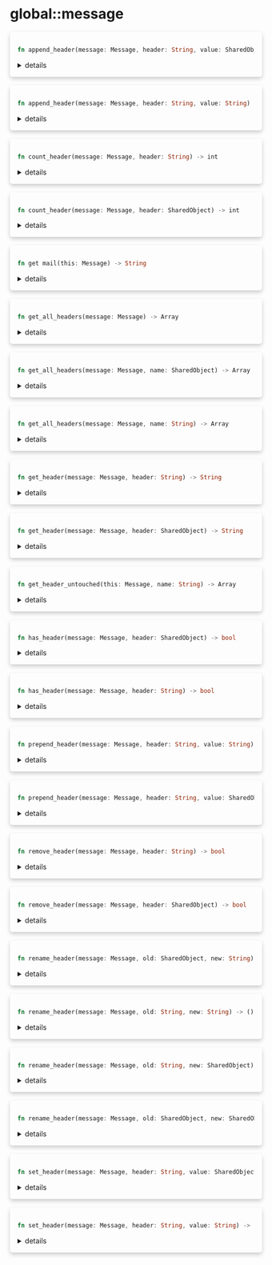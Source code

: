 # global::message



<div markdown="span" style='box-shadow: 0 4px 8px 0 rgba(0,0,0,0.2); padding: 15px; border-radius: 5px;'>

```rust
fn append_header(message: Message, header: String, value: SharedObject) -> ()
```

<details>
<summary markdown="span"> details </summary>

Add a new header **at the end** of the header list in the message.

# Args

* `header` - the name of the header to append.
* `value` - the value of the header to append.

# Effective smtp stage

All of them. Even though the email is not received at the current stage,
vsmtp stores new headers and will add them on top of the ones received once
the `preq` stage is reached.

# Examples

```
#{
    postq: [
        action "append a header" || {
            append_header("X-JOHN", "received by john's server.");
        }
    ],
}
```

```
"X-My-Header: 250 foo\r\n",
"Subject: Unit test are cool\r\n",
"\r\n",
"Hello world!\r\n",

#{
  preq: [
    rule "append_header" || {
      append_header("X-My-Header-2", "bar");
      append_header("X-My-Header-3", identifier("baz"));
    }
  ]
}
```
</details>

</div>
</br>


<div markdown="span" style='box-shadow: 0 4px 8px 0 rgba(0,0,0,0.2); padding: 15px; border-radius: 5px;'>

```rust
fn append_header(message: Message, header: String, value: String) -> ()
```

<details>
<summary markdown="span"> details </summary>

Add a new header **at the end** of the header list in the message.

# Args

* `header` - the name of the header to append.
* `value` - the value of the header to append.

# Effective smtp stage

All of them. Even though the email is not received at the current stage,
vsmtp stores new headers and will add them on top of the ones received once
the `preq` stage is reached.

# Examples

```
#{
    postq: [
        action "append a header" || {
            append_header("X-JOHN", "received by john's server.");
        }
    ],
}
```

```
"X-My-Header: 250 foo\r\n",
"Subject: Unit test are cool\r\n",
"\r\n",
"Hello world!\r\n",

#{
  preq: [
    rule "append_header" || {
      append_header("X-My-Header-2", "bar");
      append_header("X-My-Header-3", identifier("baz"));
    }
  ]
}
```
</details>

</div>
</br>


<div markdown="span" style='box-shadow: 0 4px 8px 0 rgba(0,0,0,0.2); padding: 15px; border-radius: 5px;'>

```rust
fn count_header(message: Message, header: String) -> int
```

<details>
<summary markdown="span"> details </summary>

Count the number of headers with the given name.

# Args

* `header` - the name of the header to count.

# Return

* `number` - the number headers with the same name.

# Effective smtp stage

All of them, although it is most useful in the `preq` stage because this
is when the email body is received.

# Examples

```
#{
    postq: [
        action "display VSMTP header" || {
            print(get_header("X-VSMTP"));
        }
    ],
}
```

```
"X-My-Header: foo\r\n",
"X-My-Header: bar\r\n",
"X-My-Header: baz\r\n",
"Subject: Unit test are cool\r\n",
"\r\n",
"Hello world!\r\n",

#{
  preq: [
    rule "count_header" || {
      accept(`250 count is ${count_header("X-My-Header")} and ${count_header(identifier("Subject"))}`);
    }
  ]
}
```
</details>

</div>
</br>


<div markdown="span" style='box-shadow: 0 4px 8px 0 rgba(0,0,0,0.2); padding: 15px; border-radius: 5px;'>

```rust
fn count_header(message: Message, header: SharedObject) -> int
```

<details>
<summary markdown="span"> details </summary>

Count the number of headers with the given name.

# Args

* `header` - the name of the header to count.

# Return

* `number` - the number headers with the same name.

# Effective smtp stage

All of them, although it is most useful in the `preq` stage because this
is when the email body is received.

# Examples

```
#{
    postq: [
        action "display VSMTP header" || {
            print(get_header(identifier("X-VSMTP")));
        }
    ],
}
```

```
"X-My-Header: foo\r\n",
"X-My-Header: bar\r\n",
"X-My-Header: baz\r\n",
"Subject: Unit test are cool\r\n",
"\r\n",
"Hello world!\r\n",

#{
  preq: [
    rule "count_header" || {
      accept(`250 count is ${count_header("X-My-Header")} and ${count_header(identifier("Subject"))}`);
    }
  ]
}
```
</details>

</div>
</br>


<div markdown="span" style='box-shadow: 0 4px 8px 0 rgba(0,0,0,0.2); padding: 15px; border-radius: 5px;'>

```rust
fn get mail(this: Message) -> String
```

<details>
<summary markdown="span"> details </summary>

Get a copy of the whole email as a string.

# Effective smtp stage

`preq` and onwards.

# Example
```
#{
    postq: [
       action "display email content" || log("trace", `email content: ${mail()}`),
    ]
}
```
</details>

</div>
</br>


<div markdown="span" style='box-shadow: 0 4px 8px 0 rgba(0,0,0,0.2); padding: 15px; border-radius: 5px;'>

```rust
fn get_all_headers(message: Message) -> Array
```

<details>
<summary markdown="span"> details </summary>

Get a list of all headers.

# Return

* `array` - all of the headers found in the message.

# Effective smtp stage

All of them, although it is most useful in the `preq` stage because this
is when the email body is received.

# Examples

```
#{
    postq: [
        action "log display headers" || {
            log("trace", `${get_all_headers()}`);
        }
    ],
}
```
</details>

</div>
</br>


<div markdown="span" style='box-shadow: 0 4px 8px 0 rgba(0,0,0,0.2); padding: 15px; border-radius: 5px;'>

```rust
fn get_all_headers(message: Message, name: SharedObject) -> Array
```

<details>
<summary markdown="span"> details </summary>

Get a list of all values of a specific header from the incoming message.

# Args

* `header` - the name of the header to search.

# Return

* `array` - all header values, or an empty array if the header was not found.

# Effective smtp stage

All of them, although it is most useful in the `preq` stage because this
is when the email body is received.

# Examples

```
#{
    postq: [
        action "display return path" || {
            print(get_all_headers(identifier("Return-Path")));
        }
    ],
}
```
</details>

</div>
</br>


<div markdown="span" style='box-shadow: 0 4px 8px 0 rgba(0,0,0,0.2); padding: 15px; border-radius: 5px;'>

```rust
fn get_all_headers(message: Message, name: String) -> Array
```

<details>
<summary markdown="span"> details </summary>

Get a list of all values of a specific header from the incoming message.

# Args

* `header` - the name of the header to search.

# Return

* `array` - all header values, or an empty array if the header was not found.

# Effective smtp stage

All of them, although it is most useful in the `preq` stage because this
is when the email body is received.

# Examples

```
#{
    postq: [
        action "display return path" || {
            print(get_all_headers("Return-Path"));
        }
    ],
}
```
</details>

</div>
</br>


<div markdown="span" style='box-shadow: 0 4px 8px 0 rgba(0,0,0,0.2); padding: 15px; border-radius: 5px;'>

```rust
fn get_header(message: Message, header: String) -> String
```

<details>
<summary markdown="span"> details </summary>

Get a specific header from the incoming message.

# Args

* `header` - the name of the header to get.

# Return

* `string` - the header value, or an empty string if the header was not found.

# Effective smtp stage

All of them, although it is most useful in the `preq` stage because this
is when the email body is received.

# Examples

```
#{
    postq: [
        action "display VSMTP header" || {
            print(get_header("X-VSMTP"));
        }
    ],
}
```

```
X-My-Header: 250 foo
Subject: Unit test are cool

Hello world!
; // .eml ends here

#{
  preq: [
    rule "get_header" || {
      if get_header("X-My-Header") != "250 foo"
        || get_header(identifier("Subject")) != "Unit test are cool" {
        deny();
      } else {
        accept(`${get_header("X-My-Header")} ${get_header(identifier("Subject"))}`);
      }
    }
  ]
}
```
</details>

</div>
</br>


<div markdown="span" style='box-shadow: 0 4px 8px 0 rgba(0,0,0,0.2); padding: 15px; border-radius: 5px;'>

```rust
fn get_header(message: Message, header: SharedObject) -> String
```

<details>
<summary markdown="span"> details </summary>

Get a specific header from the incoming message.

# Args

* `header` - the name of the header to get.

# Return

* `string` - the header value, or an empty string if the header was not found.

# Effective smtp stage

All of them, although it is most useful in the `preq` stage because this
is when the email body is received.

# Examples

```
#{
    postq: [
        action "display VSMTP header" || {
            print(get_header(identifier("X-VSMTP")));
        }
    ],
}
```

```
X-My-Header: 250 foo
Subject: Unit test are cool

Hello world!
; // .eml ends here

#{
  preq: [
    rule "get_header" || {
      if get_header("X-My-Header") != "250 foo"
        || get_header(identifier("Subject")) != "Unit test are cool" {
        deny();
      } else {
        accept(`${get_header("X-My-Header")} ${get_header(identifier("Subject"))}`);
      }
    }
  ]
}
```
</details>

</div>
</br>


<div markdown="span" style='box-shadow: 0 4px 8px 0 rgba(0,0,0,0.2); padding: 15px; border-radius: 5px;'>

```rust
fn get_header_untouched(this: Message, name: String) -> Array
```

<details>
<summary markdown="span"> details </summary>


</details>

</div>
</br>


<div markdown="span" style='box-shadow: 0 4px 8px 0 rgba(0,0,0,0.2); padding: 15px; border-radius: 5px;'>

```rust
fn has_header(message: Message, header: SharedObject) -> bool
```

<details>
<summary markdown="span"> details </summary>

Checks if the message contains a specific header.

# Args

* `header` - the name of the header to search.

# Effective smtp stage

All of them, although it is most useful in the `preq` stage because the
email is received at this point.

# Examples

```
#{
    postq: [
        action "check for VSMTP header" || {
            if has_header(identifier("X-VSMTP")) {
                log("info", "incoming message could be from another vsmtp server");
            }
        }
    ],
}
```

```
// Message example.
"X-My-Header: foo\r\n",
"Subject: Unit test are cool\r\n",
"\r\n",
"Hello world!\r\n",

#{
  preq: [
    rule "check if header exists" || {
      if has_header("X-My-Header") && has_header(identifier("Subject")) {
        accept();
      } else {
        deny();
      }
    }
  ]
}
```
</details>

</div>
</br>


<div markdown="span" style='box-shadow: 0 4px 8px 0 rgba(0,0,0,0.2); padding: 15px; border-radius: 5px;'>

```rust
fn has_header(message: Message, header: String) -> bool
```

<details>
<summary markdown="span"> details </summary>

Checks if the message contains a specific header.

# Args

* `header` - the name of the header to search.

# Effective smtp stage

All of them, although it is most useful in the `preq` stage because the
email is received at this point.

# Examples

```
#{
    postq: [
        action "check for VSMTP header" || {
            if has_header("X-VSMTP") {
                log("info", "incoming message could be from another vsmtp server");
            }
        }
    ],
}
```

```
// Message example.
"X-My-Header: foo\r\n",
"Subject: Unit test are cool\r\n",
"\r\n",
"Hello world!\r\n",

#{
  preq: [
    rule "check if header exists" || {
      if has_header("X-My-Header") && has_header(identifier("Subject")) {
        accept();
      } else {
        deny();
      }
    }
  ]
}
```
</details>

</div>
</br>


<div markdown="span" style='box-shadow: 0 4px 8px 0 rgba(0,0,0,0.2); padding: 15px; border-radius: 5px;'>

```rust
fn prepend_header(message: Message, header: String, value: String) -> ()
```

<details>
<summary markdown="span"> details </summary>

Add a new header on top all other headers in the message.

# Args

* `header` - the name of the header to prepend.
* `value` - the value of the header to prepend.

# Effective smtp stage

All of them. Even though the email is not received at the current stage,
vsmtp stores new headers and will add them on top of the ones received once
the `preq` stage is reached.

# Examples

```
#{
    postq: [
        action "prepend a header" || {
            prepend_header("X-JOHN", "received by john's server.");
        }
    ],
}
```

```
"X-My-Header: 250 foo\r\n",
"Subject: Unit test are cool\r\n",
"\r\n",
"Hello world!\r\n",

#{
  preq: [
    rule "prepend_header" || {
      prepend_header("X-My-Header-2", "bar");
      prepend_header("X-My-Header-3", identifier("baz"));
    }
  ]
}
```
</details>

</div>
</br>


<div markdown="span" style='box-shadow: 0 4px 8px 0 rgba(0,0,0,0.2); padding: 15px; border-radius: 5px;'>

```rust
fn prepend_header(message: Message, header: String, value: SharedObject) -> ()
```

<details>
<summary markdown="span"> details </summary>

Add a new header on top all other headers in the message.

# Args

* `header` - the name of the header to prepend.
* `value` - the value of the header to prepend.

# Effective smtp stage

All of them. Even though the email is not received at the current stage,
vsmtp stores new headers and will add them on top of the ones received once
the `preq` stage is reached.

# Examples

```
#{
    postq: [
        action "prepend a header" || {
            prepend_header("X-JOHN", "received by john's server.");
        }
    ],
}
```

```
"X-My-Header: 250 foo\r\n",
"Subject: Unit test are cool\r\n",
"\r\n",
"Hello world!\r\n",

#{
  preq: [
    rule "prepend_header" || {
      prepend_header("X-My-Header-2", "bar");
      prepend_header("X-My-Header-3", identifier("baz"));
    }
  ]
}
```
</details>

</div>
</br>


<div markdown="span" style='box-shadow: 0 4px 8px 0 rgba(0,0,0,0.2); padding: 15px; border-radius: 5px;'>

```rust
fn remove_header(message: Message, header: String) -> bool
```

<details>
<summary markdown="span"> details </summary>

Remove an existing header from the message.

# Args

* `header` - the name of the header to remove.

# Return

* a boolean value, true if a header has been removed, false otherwise.

# Effective smtp stage

All of them, although it is most useful in the `preq` stage because this
is when the email body is received.

# Examples

```
#{
    postq: [
        action "remove one X-VSMTP header" || {
            remove_header("X-VSMTP");
        },

        // There can be multiple headers with the same name.
        // Since `remove_header` return `true` when it removes an
        // header, you can use a `while` loop to remove all headers
        // that bear the same name.
        action "remove all X-VSMTP headers" || {
            while remove_header("X-VSMTP") is true {}
        },
    ],
}
```

```
"Subject: The initial header value\r\n",
"\r\n",
"Hello world!\r\n",

#{
  preq: [
    rule "remove_header" || {
      remove_header("Subject");
      if has_header("Subject") { return deny(); }

      prepend_header("Subject-2", "Rust is good");
      remove_header(identifier("Subject-2"));

      prepend_header("Subject-3", "Rust is good !!!!!");

      accept(`250 ${get_header("Subject-3")}`);
    }
  ]
}
```
</details>

</div>
</br>


<div markdown="span" style='box-shadow: 0 4px 8px 0 rgba(0,0,0,0.2); padding: 15px; border-radius: 5px;'>

```rust
fn remove_header(message: Message, header: SharedObject) -> bool
```

<details>
<summary markdown="span"> details </summary>

Remove an existing header from the message.

# Args

* `header` - the name of the header to remove.

# Return

* a boolean value, true if a header has been removed, false otherwise.

# Effective smtp stage

All of them, although it is most useful in the `preq` stage because this
is when the email body is received.

# Examples

```
#{
    postq: [
        action "remove one X-VSMTP header" || {
            remove_header("X-VSMTP");
        },

        // There can be multiple headers with the same name.
        // Since `remove_header` return `true` when it removes an
        // header, you can use a `while` loop to remove all headers
        // that bear the same name.
        action "remove all X-VSMTP headers" || {
            while remove_header("X-VSMTP") is true {}
        },
    ],
}
```

```
"Subject: The initial header value\r\n",
"\r\n",
"Hello world!\r\n",

#{
  preq: [
    rule "remove_header" || {
      remove_header("Subject");
      if has_header("Subject") { return deny(); }

      prepend_header("Subject-2", "Rust is good");
      remove_header(identifier("Subject-2"));

      prepend_header("Subject-3", "Rust is good !!!!!");

      accept(`250 ${get_header("Subject-3")}`);
    }
  ]
}
```
</details>

</div>
</br>


<div markdown="span" style='box-shadow: 0 4px 8px 0 rgba(0,0,0,0.2); padding: 15px; border-radius: 5px;'>

```rust
fn rename_header(message: Message, old: SharedObject, new: String) -> ()
```

<details>
<summary markdown="span"> details </summary>

Replace an existing header name by a new value.

# Args

* `old` - the name of the header to rename.
* `new` - the new new of the header.

# Effective smtp stage

All of them, although it is most useful in the `preq` stage because this
is when the email body is received.

# Examples

```
#{
    postq: [
        action "rename header" || {
            rename_header("X-To-Rename", "X-Renamed");
        }
    ],
}
```

```
"Subject: The initial header value\r\n",
"\r\n",
"Hello world!\r\n",

#{
  preq: [
    rule "rename_header" || {
      rename_header("Subject", "bob");
      if has_header("Subject") { return deny(); }

      rename_header("bob", identifier("Subject"));
      if has_header("bob") { return deny(); }

      rename_header(identifier("Subject"), "foo");
      if has_header("Subject") { return deny(); }

      rename_header(identifier("foo"), identifier("Subject"));
      if has_header("foo") { return deny(); }

      accept(`250 ${get_header("Subject")}`);
    }
  ]
}
```
</details>

</div>
</br>


<div markdown="span" style='box-shadow: 0 4px 8px 0 rgba(0,0,0,0.2); padding: 15px; border-radius: 5px;'>

```rust
fn rename_header(message: Message, old: String, new: String) -> ()
```

<details>
<summary markdown="span"> details </summary>

Replace an existing header name by a new value.

# Args

* `old` - the name of the header to rename.
* `new` - the new new of the header.

# Effective smtp stage

All of them, although it is most useful in the `preq` stage because this
is when the email body is received.

# Examples

```
#{
    postq: [
        action "rename header" || {
            rename_header("X-To-Rename", "X-Renamed");
        }
    ],
}
```

```
"Subject: The initial header value\r\n",
"\r\n",
"Hello world!\r\n",

#{
  preq: [
    rule "rename_header" || {
      rename_header("Subject", "bob");
      if has_header("Subject") { return deny(); }

      rename_header("bob", identifier("Subject"));
      if has_header("bob") { return deny(); }

      rename_header(identifier("Subject"), "foo");
      if has_header("Subject") { return deny(); }

      rename_header(identifier("foo"), identifier("Subject"));
      if has_header("foo") { return deny(); }

      accept(`250 ${get_header("Subject")}`);
    }
  ]
}
```
</details>

</div>
</br>


<div markdown="span" style='box-shadow: 0 4px 8px 0 rgba(0,0,0,0.2); padding: 15px; border-radius: 5px;'>

```rust
fn rename_header(message: Message, old: String, new: SharedObject) -> ()
```

<details>
<summary markdown="span"> details </summary>

Replace an existing header name by a new value.

# Args

* `old` - the name of the header to rename.
* `new` - the new new of the header.

# Effective smtp stage

All of them, although it is most useful in the `preq` stage because this
is when the email body is received.

# Examples

```
#{
    postq: [
        action "rename header" || {
            rename_header("X-To-Rename", "X-Renamed");
        }
    ],
}
```

```
"Subject: The initial header value\r\n",
"\r\n",
"Hello world!\r\n",

#{
  preq: [
    rule "rename_header" || {
      rename_header("Subject", "bob");
      if has_header("Subject") { return deny(); }

      rename_header("bob", identifier("Subject"));
      if has_header("bob") { return deny(); }

      rename_header(identifier("Subject"), "foo");
      if has_header("Subject") { return deny(); }

      rename_header(identifier("foo"), identifier("Subject"));
      if has_header("foo") { return deny(); }

      accept(`250 ${get_header("Subject")}`);
    }
  ]
}
```
</details>

</div>
</br>


<div markdown="span" style='box-shadow: 0 4px 8px 0 rgba(0,0,0,0.2); padding: 15px; border-radius: 5px;'>

```rust
fn rename_header(message: Message, old: SharedObject, new: SharedObject) -> ()
```

<details>
<summary markdown="span"> details </summary>

Replace an existing header name by a new value.

# Args

* `old` - the name of the header to rename.
* `new` - the new new of the header.

# Effective smtp stage

All of them, although it is most useful in the `preq` stage because this
is when the email body is received.

# Examples

```
#{
    postq: [
        action "rename header" || {
            rename_header("X-To-Rename", "X-Renamed");
        }
    ],
}
```

```
"Subject: The initial header value\r\n",
"\r\n",
"Hello world!\r\n",

#{
  preq: [
    rule "rename_header" || {
      rename_header("Subject", "bob");
      if has_header("Subject") { return deny(); }

      rename_header("bob", identifier("Subject"));
      if has_header("bob") { return deny(); }

      rename_header(identifier("Subject"), "foo");
      if has_header("Subject") { return deny(); }

      rename_header(identifier("foo"), identifier("Subject"));
      if has_header("foo") { return deny(); }

      accept(`250 ${get_header("Subject")}`);
    }
  ]
}
```
</details>

</div>
</br>


<div markdown="span" style='box-shadow: 0 4px 8px 0 rgba(0,0,0,0.2); padding: 15px; border-radius: 5px;'>

```rust
fn set_header(message: Message, header: String, value: SharedObject) -> ()
```

<details>
<summary markdown="span"> details </summary>

Replace an existing header value by a new value, or append a new header
to the message.

# Args

* `header` - the name of the header to set or add.
* `value` - the value of the header to set or add.

# Effective smtp stage

All of them. Even though the email is not received at the current stage,
vsmtp stores new headers and will add them on top to the ones received once
the `preq` stage is reached.

Be aware that if you want to set a header value from the original message,
you must use `set_header` in the `preq` stage and onwards.

# Examples

```
#{
    postq: [
        action "update subject" || {
            let subject = get_header("Subject");
            set_header("Subject", `${subject} (analyzed by vsmtp)`);
        }
    ],
}
```

```
"Subject: The initial header value\r\n",
"\r\n",
"Hello world!\r\n",

#{
  preq: [
    rule "set_header" || {
      set_header("Subject", "The header value has been updated");
      set_header("Subject", identifier("The header value has been updated again"));
      accept(`250 ${get_header("Subject")}`);
    }
  ]
}
```
</details>

</div>
</br>


<div markdown="span" style='box-shadow: 0 4px 8px 0 rgba(0,0,0,0.2); padding: 15px; border-radius: 5px;'>

```rust
fn set_header(message: Message, header: String, value: String) -> ()
```

<details>
<summary markdown="span"> details </summary>

Replace an existing header value by a new value, or append a new header
to the message.

# Args

* `header` - the name of the header to set or add.
* `value` - the value of the header to set or add.

# Effective smtp stage

All of them. Even though the email is not received at the current stage,
vsmtp stores new headers and will add them on top to the ones received once
the `preq` stage is reached.

Be aware that if you want to set a header value from the original message,
you must use `set_header` in the `preq` stage and onwards.

# Examples

```
#{
    postq: [
        action "update subject" || {
            let subject = get_header("Subject");
            set_header("Subject", `${subject} (analyzed by vsmtp)`);
        }
    ],
}
```

```
"Subject: The initial header value\r\n",
"\r\n",
"Hello world!\r\n",

#{
  preq: [
    rule "set_header" || {
      set_header("Subject", "The header value has been updated");
      set_header("Subject", identifier("The header value has been updated again"));
      accept(`250 ${get_header("Subject")}`);
    }
  ]
}
```
</details>

</div>
</br>

